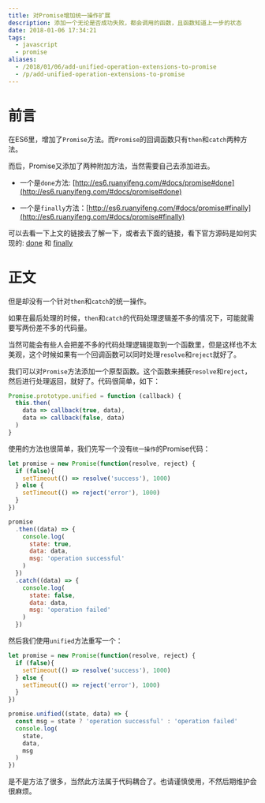 ```yaml
---
title: 对Promise增加统一操作扩展
description: 添加一个无论是否成功失败，都会调用的函数，且函数知道上一步的状态
date: 2018-01-06 17:34:21
tags:
  - javascript
  - promise
aliases:
  - /2018/01/06/add-unified-operation-extensions-to-promise
  - /p/add-unified-operation-extensions-to-promise
---
```


# 前言

在ES6里，增加了`Promise`方法。而`Promise`的回调函数只有`then`和`catch`两种方法。

而后，Promise又添加了两种附加方法，当然需要自己去添加进去。

* 一个是`done`方法: [http://es6.ruanyifeng.com/#docs/promise#done](http://es6.ruanyifeng.com/#docs/promise#done)

* 一个是`finally`方法：[http://es6.ruanyifeng.com/#docs/promise#finally](http://es6.ruanyifeng.com/#docs/promise#finally)

可以去看一下上文的链接去了解一下，或者去下面的链接，看下官方源码是如何实现的: [done](https://github.com/then/promise/blob/master/src/done.js) 和 [finally](https://github.com/then/promise/blob/master/src/finally.js)

# 正文

但是却没有一个针对`then`和`catch`的统一操作。

如果在最后处理的时候，`then`和`catch`的代码处理逻辑差不多的情况下，可能就需要写两份差不多的代码量。

当然可能会有些人会把差不多的代码处理逻辑提取到一个函数里，但是这样也不太美观，这个时候如果有一个回调函数可以同时处理`resolve`和`reject`就好了。

我们可以对`Promise`方法添加一个原型函数。这个函数来捕获`resolve`和`reject`，然后进行处理返回，就好了。代码很简单，如下：

```javascript
Promise.prototype.unified = function (callback) {
  this.then(
    data => callback(true, data),
    data => callback(false, data)
  )
}
```

使用的方法也很简单，我们先写一个没有`统一操作`的Promise代码：

```javascript
let promise = new Promise(function(resolve, reject) {
  if (false){
    setTimeout(() => resolve('success'), 1000)
  } else {
    setTimeout(() => reject('error'), 1000)
  }
})

promise
  .then((data) => {
    console.log(
      state: true,
      data: data,
      msg: 'operation successful'
    )
  })
  .catch((data) => {
    console.log(
      state: false,
      data: data,
      msg: 'operation failed'
    )
  })
```

然后我们使用`unified`方法重写一个：

```javascript
let promise = new Promise(function(resolve, reject) {
  if (false){
    setTimeout(() => resolve('success'), 1000)
  } else {
    setTimeout(() => reject('error'), 1000)
  }
})

promise.unified((state, data) => {
  const msg = state ? 'operation successful' : 'operation failed'
  console.log(
    state,
    data,
    msg
  )
})
```

是不是方法了很多，当然此方法属于代码耦合了。也请谨慎使用，不然后期维护会很麻烦。
